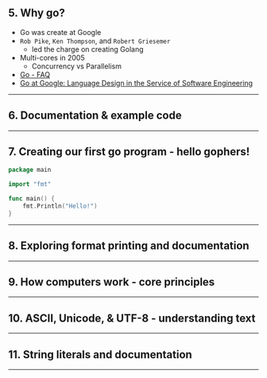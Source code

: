 ## 5. Why go?

* Go was create at Google
* `Rob Pike`, `Ken Thompson`, and `Robert Griesemer`
    - led the charge on creating Golang
* Multi-cores in 2005
    - Concurrency vs Parallelism
* [Go - FAQ](https://go.dev/doc/faq)
* [Go at Google: Language Design in the Service of Software Engineering](https://go.dev/talks/2012/splash.article)

***

## 6. Documentation & example code

***

## 7. Creating our first go program - hello gophers!

```go
package main

import "fmt"

func main() {
    fmt.Println("Hello!")
}
```

***

## 8. Exploring format printing and documentation

***

## 9. How computers work - core principles

***

## 10. ASCII, Unicode, & UTF-8 - understanding text

***

## 11. String literals and documentation

***
